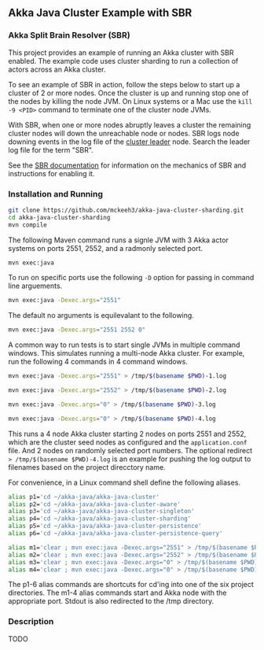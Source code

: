 ## Akka Java Cluster Example with SBR

### Akka Split Brain Resolver (SBR) 

This project provides an example of running an Akka cluster with SBR enabled. The example code uses cluster sharding to run a collection of actors across an Akka cluster. 

To see an example of SBR in action, follow the steps below to start up a cluster of 2 or more nodes. Once the cluster is up and running stop one of the nodes by killing the node JVM. On Linux systems or a Mac use the `kill -9 <PID>` command to terminate one of the cluster node JVMs. 

With SBR, when one or more nodes abruptly leaves a cluster the remaining cluster nodes will down the unreachable node or nodes. SBR logs node downing events in the log file of the 
[cluster leader](https://doc.akka.io/docs/akka/current/common/cluster.html#leader)
node. Search the leader log file for the term "SBR".

See the 
[SBR documentation](https://developer.lightbend.com/docs/akka-commercial-addons/current/split-brain-resolver.html)
for information on the mechanics of SBR and instructions for enabling it.

### Installation and Running

~~~~bash
git clone https://github.com/mckeeh3/akka-java-cluster-sharding.git
cd akka-java-cluster-sharding
mvn compile
~~~~
The following Maven command runs a signle JVM with 3 Akka actor systems on ports 2551, 2552, and a radmonly selected port.
~~~~bash
mvn exec:java
~~~~
To run on specific ports use the following `-D` option for passing in command line arguements.
~~~~bash
mvn exec:java -Dexec.args="2551"
~~~~
The default no arguments is equilevalant to the following.
~~~~bash
mvn exec:java -Dexec.args="2551 2552 0"
~~~~
A common way to run tests is to start single JVMs in multiple command windows. This simulates running a multi-node Akka cluster.
For example, run the following 4 commands in 4 command windows.
~~~~bash
mvn exec:java -Dexec.args="2551" > /tmp/$(basename $PWD)-1.log
~~~~
~~~~bash
mvn exec:java -Dexec.args="2552" > /tmp/$(basename $PWD)-2.log
~~~~
~~~~bash
mvn exec:java -Dexec.args="0" > /tmp/$(basename $PWD)-3.log
~~~~
~~~~bash
mvn exec:java -Dexec.args="0" > /tmp/$(basename $PWD)-4.log
~~~~
This runs a 4 node Akka cluster starting 2 nodes on ports 2551 and 2552, which are the cluster seed nodes as configured and the `application.conf` file.
And 2 nodes on randomly selected port numbers.
The optional redirect `> /tmp/$(basename $PWD)-4.log` is an example for pushing the log output to filenames based on the project direcctory name.

For convenience, in a Linux command shell define the following aliases.

~~~~bash
alias p1='cd ~/akka-java/akka-java-cluster'
alias p2='cd ~/akka-java/akka-java-cluster-aware'
alias p3='cd ~/akka-java/akka-java-cluster-singleton'
alias p4='cd ~/akka-java/akka-java-cluster-sharding'
alias p5='cd ~/akka-java/akka-java-cluster-persistence'
alias p6='cd ~/akka-java/akka-java-cluster-persistence-query'

alias m1='clear ; mvn exec:java -Dexec.args="2551" > /tmp/$(basename $PWD)-1.log'
alias m2='clear ; mvn exec:java -Dexec.args="2552" > /tmp/$(basename $PWD)-2.log'
alias m3='clear ; mvn exec:java -Dexec.args="0" > /tmp/$(basename $PWD)-3.log'
alias m4='clear ; mvn exec:java -Dexec.args="0" > /tmp/$(basename $PWD)-4.log'
~~~~

The p1-6 alias commands are shortcuts for cd'ing into one of the six project directories.
The m1-4 alias commands start and Akka node with the appropriate port. Stdout is also redirected to the /tmp directory.

### Description

TODO
